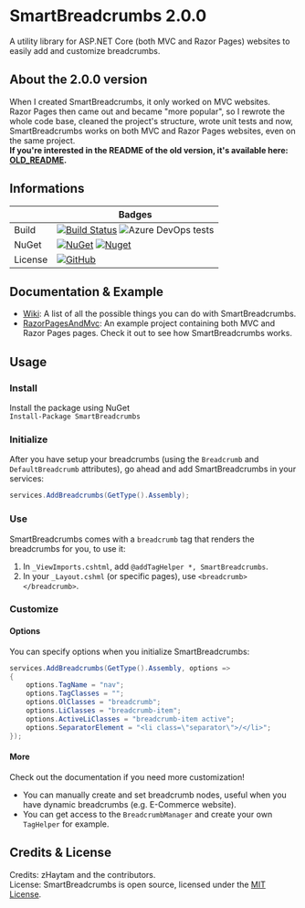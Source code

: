 # SmartBreadcrumbs 2.0.0

A utility library for ASP.NET Core (both MVC and Razor Pages) websites to easily add and customize breadcrumbs.

## About the 2.0.0 version

When I created SmartBreadcrumbs, it only worked on MVC websites.  
Razor Pages then came out and became "more popular", so I rewrote the whole code base, cleaned the project's structure, wrote unit tests and now, SmartBreadcrumbs works on both MVC and Razor Pages websites, even on the same project.  
**If you're interested in the README of the old version, it's available here: [OLD_README](https://github.com/zHaytam/SmartBreadcrumbs/blob/master/OLD_README.md).**

## Informations

||Badges|
|--|--|
|Build| [![Build Status](https://dev.azure.com/haytamzanid0913/SmartBreadcrumbs/_apis/build/status/zHaytam.SmartBreadcrumbs?branchName=master)](https://dev.azure.com/haytamzanid0913/SmartBreadcrumbs/_build/latest?definitionId=1&branchName=master) ![Azure DevOps tests](https://img.shields.io/azure-devops/tests/haytamzanid0913/SmartBreadcrumbs/1.svg)|
|NuGet|[![NuGet](https://img.shields.io/nuget/v/SmartBreadcrumbs.svg)](https://www.nuget.org/packages/SmartBreadcrumbs) [![Nuget](https://img.shields.io/nuget/dt/SmartBreadcrumbs.svg)](https://www.nuget.org/packages/SmartBreadcrumbs)|
|License|[![GitHub](https://img.shields.io/github/license/zHaytam/SmartBreadcrumbs.svg)](https://github.com/zHaytam/SmartBreadcrumbs)|

## Documentation & Example

 - [Wiki](https://github.com/zHaytam/SmartBreadcrumbs/wiki): A list of all the possible things you can do with SmartBreadcrumbs.
 - [RazorPagesAndMvc](https://github.com/zHaytam/SmartBreadcrumbs/tree/master/examples/RazorPagesAndMvc): An example project containing both MVC and Razor Pages pages. Check it out to see how SmartBreadcrumbs works.

## Usage

### Install

Install the package using NuGet  
`Install-Package SmartBreadcrumbs`

### Initialize

After you have setup your breadcrumbs (using the `Breadcrumb` and `DefaultBreadcrumb` attributes), go ahead and add SmartBreadcrumbs in your services:  
```cs
services.AddBreadcrumbs(GetType().Assembly);
```

### Use

SmartBreadcrumbs comes with a `breadcrumb` tag that renders the breadcrumbs for you, to use it:

 1. In `_ViewImports.cshtml`, add `@addTagHelper *, SmartBreadcrumbs`.
 2. In your `_Layout.cshml` (or specific pages), use `<breadcrumb></breadcrumb>`.

### Customize

#### Options

You can specify options when you initialize SmartBreadcrumbs:  
```cs
services.AddBreadcrumbs(GetType().Assembly, options =>
{
	options.TagName = "nav";
	options.TagClasses = "";
	options.OlClasses = "breadcrumb";
	options.LiClasses = "breadcrumb-item";
	options.ActiveLiClasses = "breadcrumb-item active";
	options.SeparatorElement = "<li class=\"separator\">/</li>";
});
```

#### More

Check out the documentation if you need more customization!
 - You can manually create and set breadcrumb nodes, useful when you have dynamic breadcrumbs (e.g. E-Commerce website).
 - You can get access to the `BreadcrumbManager` and create your own `TagHelper` for example.

## Credits & License

Credits: zHaytam and the contributors.  
License: SmartBreadcrumbs is open source, licensed under the [MIT License](https://github.com/zHaytam/SmartBreadcrumbs/blob/master/LICENSE).
